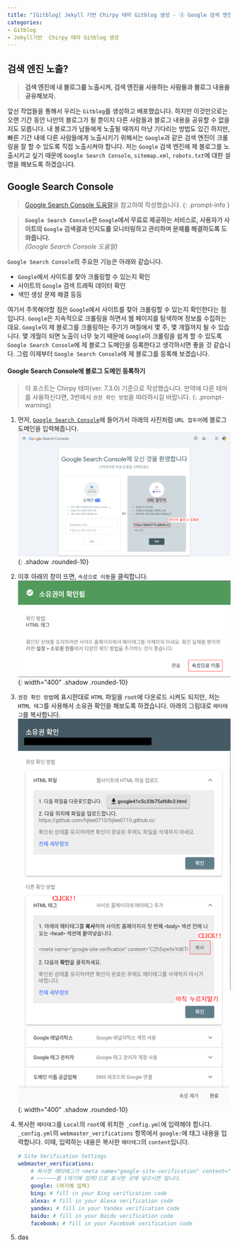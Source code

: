 ```yaml
---
title: "[Gitblog] Jekyll 기반 Chirpy 테마 Gitblog 생성 - ③ Google 검색 엔진에 노출시키기"
categories:
- Gitblog
- Jekyll기반  Chirpy 테마 Gitblog 생성
---
```


## **검색 엔진 노출?**
> **검색 엔진에 내 블로그를 노출시켜, 검색 엔진을 사용하는 사람들과 블로그 내용을 공유해보자.**

앞선 작업들을 통해서 우리는 `Gitblog`를 생성하고 배포했습니다. 하지만 이것만으로는 오랜 기간 동안 나만의 블로그가 될 뿐이지 다른 사람들과 블로그 내용을 공유할 수 없을지도 모릅니다. 내 블로그가 남들에게 노출될 때까지 마냥 기다리는 방법도 있긴 하지만, 빠른 기간 내에 다른 사람들에게 노출시키기 위해서는 `Google`과 같은 검색 엔진이 크롤링을 잘 할 수 있도록 직접 노출시켜야 합니다. 저는 `Google` 검색 엔진에 제 블로그를 노출시키고 싶기 때문에 `Google Search Console`, `sitemap.xml`, `robots.txt`에 대한 설명을 해보도록 하겠습니다.

## **Google Search Console**

> [Google Search Console 도움말](https://support.google.com/webmasters/answer/9128668?hl=ko&ref_topic=9128571&sjid=4295738945476696937-NC)을 참고하여 작성했습니다.
{: .prompt-info }

> **`Google Search Console`은 `Google`에서 무료로 제공하는 서비스로, 사용자가 사이트의 `Google` 검색결과 인지도를 모니터링하고 관리하며 문제를 해결하도록 도와줍니다.**<br>
> _(Google Search Console 도움말)_

`Google Search Console`의 주요한 기능은 아래와 같습니다.
- `Google`에서 사이트를 찾아 크롤링할 수 있는지 확인
- 사이트의 `Google` 검색 트래픽 데이터 확인
- 색인 생성 문제 해결 등등

여기서 주목해야할 점은 `Google`에서 사이트를 찾아 크롤링할 수  있는지 확인한다는 점입니다. `Google`은 지속적으로 크롤링을 하면서 웹 페이지를 탐색하며 정보를 수집하는데요. `Google`이 제 블로그를 크롤링하는 주기가 며칠에서 몇 주, 몇 개월까지 될 수 있습니다. 몇 개월이 되면 노출이 너무 늦기 때문에 `Google`이 크롤링을 쉽게 할 수 있도록 `Google Search Console`에 제 블로그 도메인을 등록한다고 생각하시면 좋을 것 같습니다. 그럼 이제부터 `Google Search Console`에 제 블로그를 등록해 보겠습니다.

#### **Google Search Console에 블로그 도메인 등록하기**

> 이 포스트는 Chirpy 테마(ver. 7.3.0) 기준으로 작성했습니다. 만약에 다른 테마를 사용하신다면, 3번에서 `권장 확인 방법`을 따라하시길 바랍니다.
{: .prompt-warning}


1. 먼저, [`Google Search Console`](https://search.google.com/search-console/welcome?utm_source=about-page)에 들어가서 아래의 사진처럼 `URL 접두어`에 블로그 도메인을 입력해줍니다.
![1](/assets/img/2025-06-29-gitblog-gen-3/1.png){: .shadow .rounded-10}

2. 이후 아래의 창이 뜨면, `속성으로 이동`을 클릭합니다.
![2](/assets/img/2025-06-29-gitblog-gen-3/2.png){: width="400"   .shadow .rounded-10}

3. `권장 확인 방법`에 표시한대로 `HTML` 파일을 `root`에 다운로드 시켜도 되지만, 저는 `HTML 태그`를 사용해서 소유권 확인을 해보도록 하겠습니다. 아래의 그림대로 `메타태그`를 복사합니다.
![3](/assets/img/2025-06-29-gitblog-gen-3/3.png){: width="400" .shadow .rounded-10}

4. 복사한 `메타태그`를 `Local`의 `root`에 위치한 `_config.yml`에 입력해야 합니다. `_config.yml`의 `webmaster_verifications` 항목에서 `google:`에 태그 내용을 입력합니다. 이때, 입력하는 내용은 복사한 `메타태그`의 `content`입니다.
	```yaml
	# Site Verification Settings
	webmaster_verifications:
		# 복사한 메타태그가 <meta name="google-site-verification" content="~~~~~~" /> 라면,
		# ~~~~~~를 (여기에 입력)으로 표시한 곳에 넣으시면 됩니다.
		google: (여기에 입력) 
		bing: # fill in your Bing verification code
		alexa: # fill in your Alexa verification code
		yandex: # fill in your Yandex verification code
		baidu: # fill in your Baidu verification code
		facebook: # fill in your Facebook verification code
	```
5. das
